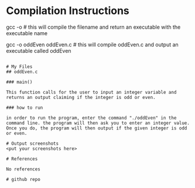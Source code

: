 # Compilation Instructions
gcc -o <executable name> <filename> # this will compile the filename and return an executable with the executable name

gcc -o oddEven oddEven.c # this will compile oddEven.c and output an executable called oddEven
```

# My Files
## oddEven.c

### main()

This function calls for the user to input an integer variable and returns an output claiming if the integer is odd or even.

### how to run

in order to run the program, enter the command "./oddEven" in the command line. the program will then ask you to enter an integer value. Once you do, the program will then output if the given integer is odd or even.

# Output screenshots
<put your screenshots here>

# References

No references

# github repo

